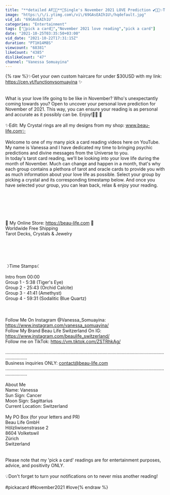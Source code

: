 ```yaml
---
title: "**detailed AF🔎📜**🔮Single's November 2021 LOVE Prediction 💕💏🔥✨Tarot Reading✨🔮🧚‍♂️Pick A Card✨"
image: "https:\/\/i.ytimg.com\/vi\/69GAsEAIh1U\/hqdefault.jpg"
vid_id: "69GAsEAIh1U"
categories: "Entertainment"
tags: ["🔮pick a card🔮","November 2021 love reading","pick a card"]
date: "2021-10-25T03:35:50+03:00"
vid_date: "2021-10-22T17:31:15Z"
duration: "PT1H14M8S"
viewcount: "68381"
likeCount: "4385"
dislikeCount: "47"
channel: "Vanessa Somuayina"
---
```

{% raw %}✨Get your own custom haircare for under $30USD with my link: <a rel="nofollow" target="blank" href="https://cen.yt/functionvsomuayina">https://cen.yt/functionvsomuayina</a> ✨<br /><br /><br />What is your love life going to be like in November? Who's unexpectantly coming towards you? Open to uncover your personal love prediction for November of 2021. This way, you can ensure your reading is as personal and accurate as it possibly can be. Enjoy!🦄💕 📩<br /><br />✨Edit: My Crystal rings are all my designs from my shop: www.beau-life.com✨<br /><br />Welcome to one of my many pick a card reading videos here on YouTube.<br />My name is Vanessa and I have dedicated my time to bringing psychic predictions and divine messages from the Universe to you. <br />In today's tarot card reading, we'll be looking into your love life during the month of November. Much can change and happen in a month, that's why each group contains a plethora of tarot and oracle cards to provide you with as much information about your love life as possible. Select your group by picking a crystal and its corresponding timestamp below. And once you have selected your group, you can lean back, relax &amp; enjoy your reading.<br /><br /><br /><br /><br /><br /><br />                                                         🤍 My Online Store: <a rel="nofollow" target="blank" href="https://beau-life.com">https://beau-life.com</a> 🤍<br />                                                                            Worldwide Free Shipping<br />                                                                       Tarot Decks, Crystals &amp; Jewelry           <br />   <br /><br /><br /><br /><br />☽Time Stamps☾<br /><br />Intro from      00:00<br />Group 1    -       5:38    (Tiger's Eye)<br />Group 2    -     25:43    (Orchid Calcite)<br />Group 3    -     41:41    (Amethyst) <br />Group 4    -     59:31    (Sodalitic Blue Quartz) <br /><br /><br /><br />Follow Me On Instagram @Vanessa_Somuayina: <a rel="nofollow" target="blank" href="https://www.instagram.com/vanessa_somuayina/">https://www.instagram.com/vanessa_somuayina/</a><br />Follow My Brand Beau Life Switzerland On IG: <a rel="nofollow" target="blank" href="https://www.instagram.com/beaulife_switzerland/">https://www.instagram.com/beaulife_switzerland/</a><br />Follow me on TikTok: <a rel="nofollow" target="blank" href="https://vm.tiktok.com/ZSTRhkAg/">https://vm.tiktok.com/ZSTRhkAg/</a><br /><br />.............................................................................................................................................<br />                          Business inquiries ONLY: contact@beau-life.com<br />.............................................................................................................................................<br /><br />About Me<br />Name: Vanessa<br />Sun Sign: Cancer<br />Moon Sign: Sagittarius<br />Current Location: Switzerland<br /><br />My PO Box (for your letters and PR)<br />Beau Life GmbH<br />Hölzliwisenstrasse 2<br />8604 Volketswil<br />Zürich<br />Switzerland<br /><br /><br />Please note that my 'pick a card' readings are for entertainment purposes, advice, and positivity ONLY.<br /><br />💡Don't forget to turn your notifications on to never miss another reading!<br /><br />#pickacard #November2021 #love{% endraw %}
